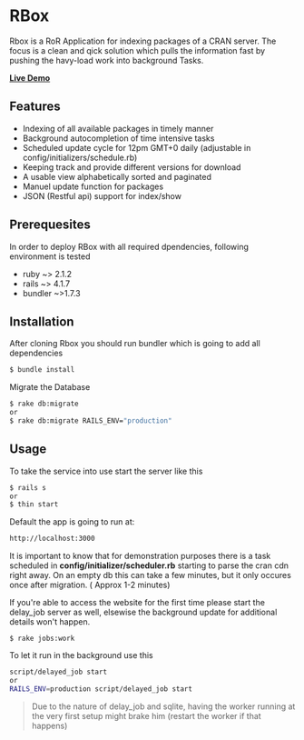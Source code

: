 # RBox

Rbox is a RoR Application for indexing packages of a CRAN server.
The focus is a clean and qick solution which pulls the information fast by pushing the havy-load work into background Tasks.

**[Live Demo](http:cloud.roddia.org:3001)**

## Features
* Indexing of all available packages in timely manner
* Background autocompletion of time intensive tasks 
* Scheduled update cycle for 12pm GMT+0 daily (adjustable in config/initializers/schedule.rb) 
* Keeping track and provide different versions for download
* A usable view alphabetically sorted and paginated
* Manuel update function for packages
* JSON (Restful api) support for index/show

## Prerequesites
In order to deploy RBox with all required dpendencies, following environment is tested
* ruby ~> 2.1.2
* rails ~> 4.1.7
* bundler ~>1.7.3


## Installation
After cloning Rbox you should run bundler which is going to add all dependencies
```bash
$ bundle install
```
Migrate the Database 
```bash
$ rake db:migrate
or
$ rake db:migrate RAILS_ENV="production"
```


## Usage
To take the service into use start the server like this
```bash
$ rails s 
or
$ thin start
```
Default the app is going to run at:
```bash
http://localhost:3000
```
It is important to know that for demonstration purposes there is a task scheduled
in **config/initializer/scheduler.rb** starting to parse the cran cdn right away.
On an empty db this can take a few minutes, but it only occures once after migration. ( Approx 1-2 minutes)

If you're able to access the website for the first time please start the delay_job server as well,
elsewise the background update for additional details won't happen.

`$ rake jobs:work`

To let it run in the background use this

```bash
script/delayed_job start
or
RAILS_ENV=production script/delayed_job start
```


> Due to the nature of delay_job and sqlite, having the worker
> running at the very first setup might brake him (restart the
> worker if that happens)





